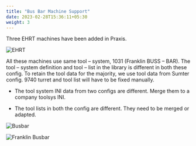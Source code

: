 ```yaml
---
title: "Bus Bar Machine Support"
date: 2023-02-28T15:36:11+05:30
weight: 3
---
```


Three EHRT machines have been added in Praxis. 


![EHRT](/images/EHRT.png)

All these machines use same tool – system, 1031 (Franklin BUSS – BAR). The tool – system definition and tool – list in the library is different in both these config. To retain the tool data for the majority, we use tool data from Sumter config. 9740  turret and tool list will have to be fixed manually.

- The tool system INI data from two configs are different. Merge them to a company toolsys INI.

- The tool lists in both the config are different. They need to be merged or adapted.

![Busbar](/images/BusBar.png)

![Franklin Busbar](/images/FranklinBusbar.png)

